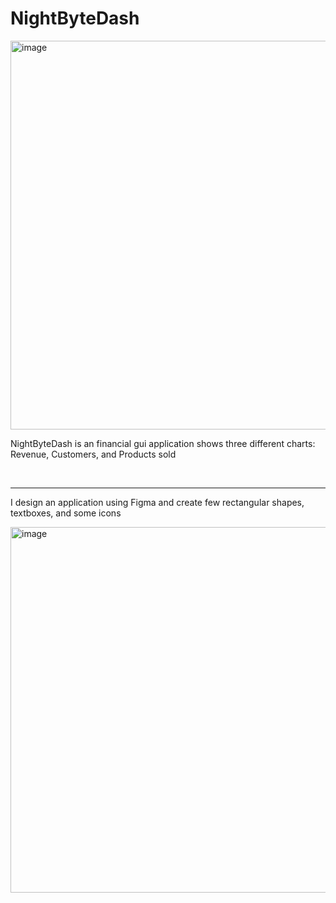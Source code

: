 # NightByteDash

<img width="1057" height="622" alt="image" src="https://github.com/user-attachments/assets/d2195283-4e09-4069-b0ea-fdcb883430e3" />

<p>NightByteDash is an financial gui application shows three different charts: Revenue, Customers, and Products sold</p>

<br>
<hr>

<p>I design an application using Figma and create few rectangular shapes, textboxes, and some icons</p>

<img width="1003" height="585" alt="image" src="https://github.com/user-attachments/assets/a965f2cd-1396-4037-a3f2-08947b426de5" />
